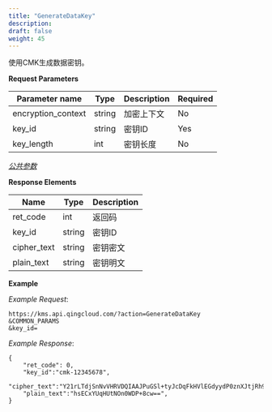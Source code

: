 ```yaml
---
title: "GenerateDataKey"
description: 
draft: false
weight: 45
---
```


使用CMK生成数据密钥。

**Request Parameters**

| Parameter name | Type | Description | Required |
| --- | --- | --- | --- |
| encryption_context | string | 加密上下文  | No       |
| key_id             | string | 密钥ID      | Yes      |
| key_length         | int    | 密钥长度    | No       |

[_公共参数_](../../parameters/)

**Response Elements**

| Name | Type | Description |
| --- | --- | --- |
| ret_code    | int    | 返回码      |
| key_id      | string | 密钥ID      |
| cipher_text | string | 密钥密文    |
| plain_text  | string | 密钥明文    |

**Example**

_Example Request_:

```
https://kms.api.qingcloud.com/?action=GenerateDataKey
&COMMON_PARAMS
&key_id=
```

_Example Response_:

```
{
	"ret_code": 0,
	"key_id":"cmk-12345678",
	"cipher_text":"Y21rLTdjSnNvVHRVDQIAAJPuGSl+tyJcDqFkHVlEGdyydP0znXJtjRh9OFKOt4d9njg0IwWHl6hm44KI9d",
	"plain_text":"hsECxYUqHUtNOn0WDP+8cw==",
}
```
